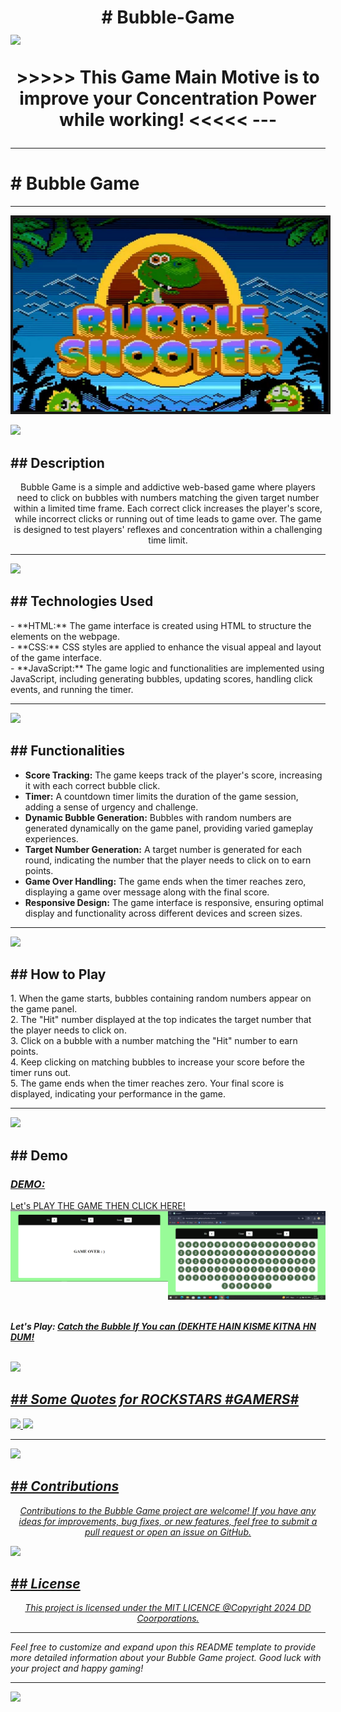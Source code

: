 <h1><center><b># Bubble-Game</b></center>
  <img src="https://user-images.githubusercontent.com/74038190/212284115-f47cd8ff-2ffb-4b04-b5bf-4d1c14c0247f.gif">
<p align="center">
>>>>> This Game Main Motive is to improve your Concentration Power while working! <<<<<
---
</p>
<hr>
<h1># Bubble Game</h1>
<hr color="red" width="100%">
<p align="center">
  <img src="images/banner.jpg" alt="Banner" width="820px" border="4">
</p>
<img src="https://user-images.githubusercontent.com/74038190/212284115-f47cd8ff-2ffb-4b04-b5bf-4d1c14c0247f.gif">


<h2><b>## Description</b></h2>

<p align="center">
Bubble Game is a simple and addictive web-based game where players need to click on bubbles with numbers matching the given target number within a limited time frame. Each correct click increases the player's score, while incorrect clicks or running out of time leads to game over. The game is designed to test players' reflexes and concentration within a challenging time limit.
</p>
<hr color="yellow" width="100%">
<img src="https://user-images.githubusercontent.com/74038190/212284115-f47cd8ff-2ffb-4b04-b5bf-4d1c14c0247f.gif">

<h2><b>## Technologies Used</b></h2>

<p>
- **HTML:** The game interface is created using HTML to structure the elements on the webpage.<br>
- **CSS:** CSS styles are applied to enhance the visual appeal and layout of the game interface.<br>
- **JavaScript:** The game logic and functionalities are implemented using JavaScript, including generating bubbles, updating scores, handling click events, and running the timer.<br>
</p>
<hr color="blue" width="100%">
<img src="https://user-images.githubusercontent.com/74038190/212284115-f47cd8ff-2ffb-4b04-b5bf-4d1c14c0247f.gif">

<h2><b>## Functionalities</b></h2>

- **Score Tracking:** The game keeps track of the player's score, increasing it with each correct bubble click.
- **Timer:** A countdown timer limits the duration of the game session, adding a sense of urgency and challenge.
- **Dynamic Bubble Generation:** Bubbles with random numbers are generated dynamically on the game panel, providing varied gameplay experiences.
- **Target Number Generation:** A target number is generated for each round, indicating the number that the player needs to click on to earn points.
- **Game Over Handling:** The game ends when the timer reaches zero, displaying a game over message along with the final score.
- **Responsive Design:** The game interface is responsive, ensuring optimal display and functionality across different devices and screen sizes.
<hr color="orange" width="100%">
<img src="https://user-images.githubusercontent.com/74038190/212284115-f47cd8ff-2ffb-4b04-b5bf-4d1c14c0247f.gif">

<h2><b>## How to Play</b></h2>

<p>
1. When the game starts, bubbles containing random numbers appear on the game panel.<br>
2. The "Hit" number displayed at the top indicates the target number that the player needs to click on.<br>
3. Click on a bubble with a number matching the "Hit" number to earn points.<br>
4. Keep clicking on matching bubbles to increase your score before the timer runs out.<br>
5. The game ends when the timer reaches zero. Your final score is displayed, indicating your performance in the game.<br>
</p>
<hr color="green" width="100%">
<img src="https://user-images.githubusercontent.com/74038190/212284115-f47cd8ff-2ffb-4b04-b5bf-4d1c14c0247f.gif">

<h2><b>## Demo</b></h2>

<h3><i><b><u>DEMO:</u></b></i></h3> <a href="https://blocknotes-4515.github.io/Bubble-Game/">Let's PLAY THE GAME THEN CLICK HERE!</a>
<div style="display: flex; justify-content: space-between;">
  <a href="https://blocknotes-4515.github.io/Bubble-Game/"><img src="demo1.PNG" alt="Left Image" width="400px"></a>
  <a href="https://blocknotes-4515.github.io/Bubble-Game/"><img src="demo2.PNG" alt="Right Image" width="400px"></a>
</div>
<br>
<p><b><i> Let's Play: <a href="https://blocknotes-4515.github.io/Bubble-Game/">Catch the Bubble If You can (DEKHTE HAIN KISME KITNA HN DUM!</b></p>
<br>
  <img src="https://user-images.githubusercontent.com/74038190/212284115-f47cd8ff-2ffb-4b04-b5bf-4d1c14c0247f.gif">
  
<h2><b>## Some Quotes for ROCKSTARS #GAMERS#</b></h2>
<p>
<img src="https://user-images.githubusercontent.com/74038190/212751818-13da6fd2-27ca-45c4-9c64-3940ccfa6fd3.gif">
<img src="https://user-images.githubusercontent.com/74038190/212741999-016fddbd-617a-4448-8042-0ecf907aea25.gif">
</p>
<hr color="purple" width="100%">
<img src="https://user-images.githubusercontent.com/74038190/212284115-f47cd8ff-2ffb-4b04-b5bf-4d1c14c0247f.gif">
  
<h2><b>## Contributions</b></h2>
<p align="center">
Contributions to the Bubble Game project are welcome! If you have any ideas for improvements, bug fixes, or new features, feel free to submit a pull request or open an issue on GitHub.
</p>
<img src="https://user-images.githubusercontent.com/74038190/212284115-f47cd8ff-2ffb-4b04-b5bf-4d1c14c0247f.gif">

<h2><b>## License</b></h2>
<p align="center">
This project is licensed under the <a href="https://drive.google.com/file/d/1cwp2tO6gvFL62ZbQB4nPjYd5l2LOe2b1/view?usp=sharing">MIT LICENCE @Copyright 2024 DD Coorporations.</a>

---

Feel free to customize and expand upon this README template to provide more detailed information about your Bubble Game project. Good luck with your project and happy gaming!</p>
<hr color="green" width="100%">
<img src="https://user-images.githubusercontent.com/74038190/212284115-f47cd8ff-2ffb-4b04-b5bf-4d1c14c0247f.gif">
